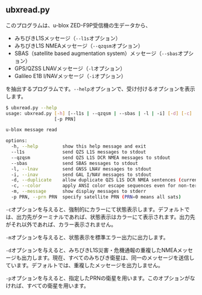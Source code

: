 ## ubxread.py

このプログラムは、u-blox ZED-F9P受信機の生データから、

- みちびきL1Sメッセージ（``--l1s``オプション）
- みちびきL1S NMEAメッセージ（``--qzqsm``オプション）
- SBAS（satellite based augmentation system）メッセージ（``--sbas``オプション）
- GPS/QZSS LNAVメッセージ（``-l``オプション）
- Galileo E1B I/NAVメッセージ（``-i``オプション）

を抽出するプログラムです。``--help``オプションで、受け付けるオプションを表示します。

```bash
$ ubxread.py --help
usage: ubxread.py [-h] [--l1s | --qzqsm | --sbas | -l | -i] [-d] [-c] [-m]
                  [-p PRN]

u-blox message read

options:
  -h, --help         show this help message and exit
  --l1s              send QZS L1S messages to stdout
  --qzqsm            send QZS L1S DCR NMEA messages to stdout
  --sbas             send SBAS messages to stdout
  -l, --lnav         send GNSS LNAV messages to stdout
  -i, --inav         send GAL I/NAV messages to stdout
  -d, --duplicate    allow duplicate QZS L1S DCR NMEA sentences (currently, all QZS sats send the same DCR messages)
  -c, --color        apply ANSI color escape sequences even for non-terminal.
  -m, --message      show display messages to stderr
  -p PRN, --prn PRN  specify satellite PRN (PRN=0 means all sats)
```

``-c``オプションを与えると、強制的にカラーにて状態表示します。デフォルトでは、出力先がターミナルであれば、状態表示はカラーにて表示されます。出力先がそれ以外であれば、カラー表示されません。

``-m``オプションを与えると、状態表示を標準エラー出力に出力します。

``-d``オプションを与えると、みちびきL1S災害・危機通報の重複したNMEAメッセージも出力します。現在、すべてのみちびき衛星は、同一のメッセージを送信しています。デフォルトでは、重複したメッセージを出力しません。

``-p``オプションを与えると、指定したPRNの衛星を用います。このオプションがなければ、すべての衛星を用います。
